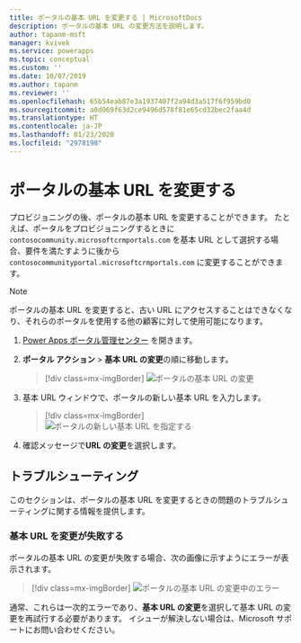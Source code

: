 ```yaml
---
title: ポータルの基本 URL を変更する | MicrosoftDocs
description: ポータルの基本 URL の変更方法を説明します。
author: tapanm-msft
manager: kvivek
ms.service: powerapps
ms.topic: conceptual
ms.custom: ''
ms.date: 10/07/2019
ms.author: tapanm
ms.reviewer: ''
ms.openlocfilehash: 65b54eab87e3a1937407f2a94d3a517f6f959bd0
ms.sourcegitcommit: a0d069f63d2ce9496d578f81e65cd32bec2faa4d
ms.translationtype: HT
ms.contentlocale: ja-JP
ms.lasthandoff: 01/23/2020
ms.locfileid: "2978198"
---
```

# <a name="change-the-base-url-of-a-portal"></a>ポータルの基本 URL を変更する

プロビジョニングの後、ポータルの基本 URL を変更することができます。 たとえば、ポータルをプロビジョニングするときに `contosocommunity.microsoftcrmportals.com` を基本 URL として選択する場合、要件を満たすように後から `contosocommunityportal.microsoftcrmportals.com` に変更することができます。

> [!NOTE]
> ポータルの基本 URL を変更すると、古い URL にアクセスすることはできなくなり、それらのポータルを使用する他の顧客に対して使用可能になります。

1.  [Power Apps ポータル管理センター](admin-overview.md) を開きます。

2.  **ポータル アクション** > **基本 URL の変更**の順に移動します。 

    > [!div class=mx-imgBorder]
    > ![ポータルの基本 URL の変更](../media/change-base-url-action.png "ポータルの基本 URL の変更")

3.  基本 URL ウィンドウで、ポータルの新しい基本 URL を入力します。

    > [!div class=mx-imgBorder]
    > ![ポータルの新しい基本 URL を指定する](../media/change-base-url.png "ポータルの新しい基本 URL を指定する")

4.  確認メッセージで**URL の変更**を選択します。

## <a name="troubleshooting"></a>トラブルシューティング​​

このセクションは、ポータルの基本 URL を変更するときの問題のトラブルシューティングに関する情報を提供します。

### <a name="changing-the-base-url-fails"></a>基本 URL を変更が失敗する

ポータルの基本 URL の変更が失敗する場合、次の画像に示すようにエラーが表示されます。

> [!div class=mx-imgBorder]
> ![ポータルの基本 URL の変更中のエラー](../media/change-base-url-error.png "ポータルの基本 URL の変更中のエラー")

通常、これらは一次的エラーであり、**基本 URL の変更**を選択して基本 URL の変更を再試行する必要があります。 イシューが解決しない場合は、Microsoft サポートにお問い合わせください。
